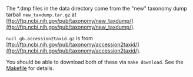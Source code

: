 The *.dmp files in the data directory come from the "new" taxonomy dump
tarball `new_taxdump.tar.gz` at
[ftp://ftp.ncbi.nih.gov/pub/taxonomy/new_taxdump/](ftp://ftp.ncbi.nih.gov/pub/taxonomy/new_taxdump/).

`nucl_gb.accession2taxid.gz` is from
[ftp://ftp.ncbi.nih.gov/pub/taxonomy/accession2taxid/](ftp://ftp.ncbi.nih.gov/pub/taxonomy/accession2taxid/).

You should be able to download both of these via `make download`. See the
[Makefile](Makefile) for details.

